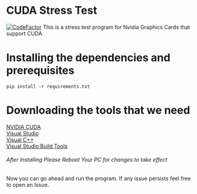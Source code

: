 # CUDA Stress Test
[![CodeFactor](https://www.codefactor.io/repository/github/michaelgrigoryan25/cst/badge)](https://www.codefactor.io/repository/github/michaelgrigoryan25/cst)
This is a stress test program for Nvidia Graphics Cards that support CUDA

# Installing the dependencies and prerequisites
```pip install -r requirements.txt```

# Downloading the tools that we need
[NVIDIA CUDA](http://developer.download.nvidia.com/compute/cuda/11.0.2/local_installers/cuda_11.0.2_451.48_win10.exe)<br>
[Visual Studio](https://visualstudio.microsoft.com/thank-you-downloading-visual-studio/?sku=Community&rel=16#)<br>
[Visual C++](https://aka.ms/vs/16/release/VC_redist.x64.exe)<br>
[Visual Studio Build Tools](https://visualstudio.microsoft.com/thank-you-downloading-visual-studio/?sku=BuildTools&rel=16)<br>

###### After Installing Please Reboot Your PC for changes to take effect
Now you can go ahead and run the program.
If any issue persists feel free to open an Issue.
